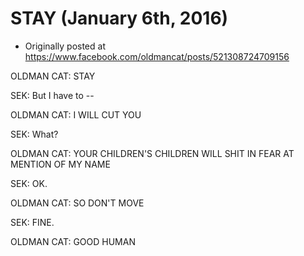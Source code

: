 # STAY (January 6th, 2016)

 * Originally posted at https://www.facebook.com/oldmancat/posts/521308724709156

OLDMAN CAT: STAY

SEK: But I have to --

OLDMAN CAT: I WILL CUT YOU

SEK: What?

OLDMAN CAT: YOUR CHILDREN'S CHILDREN WILL SHIT IN FEAR AT MENTION OF MY NAME

SEK: OK.

OLDMAN CAT: SO DON'T MOVE

SEK: FINE.

OLDMAN CAT: GOOD HUMAN

